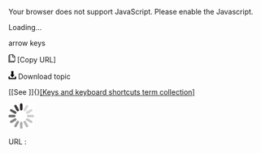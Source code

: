 Your browser does not support JavaScript. Please enable the Javascript.

Loading...

arrow keys

![Copy URL](arrow-keys_files/Copy.png) [Copy URL]

![Download](arrow-keys_files/Download.png)
Download topic

[[See ]]{}[[Keys and keyboard shortcuts term collection]](https://worldready.cloudapp.net/Styleguide/Read?id=2700&topicid=27401)

![In progress](arrow-keys_files/activity-large.gif)

URL :


